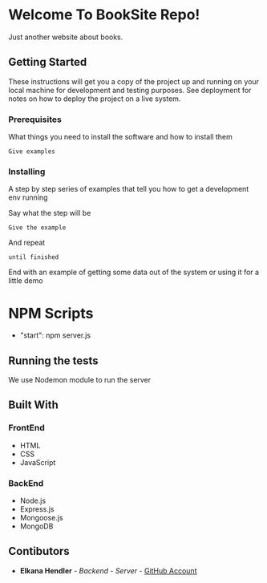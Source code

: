 # Welcome To BookSite Repo!

Just another website about books.

## Getting Started

These instructions will get you a copy of the project up and running on your local machine for development and testing purposes. See deployment for notes on how to deploy the project on a live system.

### Prerequisites

What things you need to install the software and how to install them

```
Give examples
```

### Installing

A step by step series of examples that tell you how to get a development env running

Say what the step will be

```
Give the example
```

And repeat

```
until finished
```

End with an example of getting some data out of the system or using it for a little demo

# NPM Scripts
* "start": npm server.js

## Running the tests

We use Nodemon module to run the server

## Built With
### FrontEnd
* HTML
* CSS
* JavaScript

### BackEnd
* Node.js
* Express.js
* Mongoose.js
* MongoDB


## Contibutors

* **Elkana Hendler** - *Backend - Server* - [GitHub Account](https://github.com/elkanagit)
